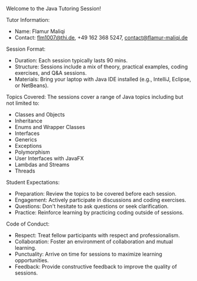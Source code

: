 
Welcome to the Java Tutoring Session!


Tutor Information:
- Name: Flamur Maliqi
- Contact: flm1007@thi.de, +49 162 368 5247, contact@flamur-maliqi.de

Session Format:
- Duration: Each session typically lasts 90 mins.
- Structure: Sessions include a mix of theory, practical examples, coding exercises, and Q&A sessions.
- Materials: Bring your laptop with Java IDE installed (e.g., IntelliJ, Eclipse, or NetBeans).

Topics Covered:
The sessions cover a range of Java topics including but not limited to:

- Classes and Objects
- Inheritance
- Enums and Wrapper Classes
- Interfaces
- Generics
- Exceptions
- Polymorphism
- User Interfaces with JavaFX
- Lambdas and Streams
- Threads

Student Expectations:
- Preparation: Review the topics to be covered before each session.
- Engagement: Actively participate in discussions and coding exercises.
- Questions: Don't hesitate to ask questions or seek clarification.
- Practice: Reinforce learning by practicing coding outside of sessions.

Code of Conduct:
- Respect: Treat fellow participants with respect and professionalism.
- Collaboration: Foster an environment of collaboration and mutual learning.
- Punctuality: Arrive on time for sessions to maximize learning opportunities.
- Feedback: Provide constructive feedback to improve the quality of sessions.

